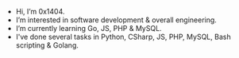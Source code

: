 - Hi, I’m 0x1404. 
- I’m interested in software development & overall engineering.
- I’m currently learning Go, JS, PHP & MySQL.
- I've done several tasks in Python, CSharp, JS, PHP, MySQL, Bash scripting & Golang.
